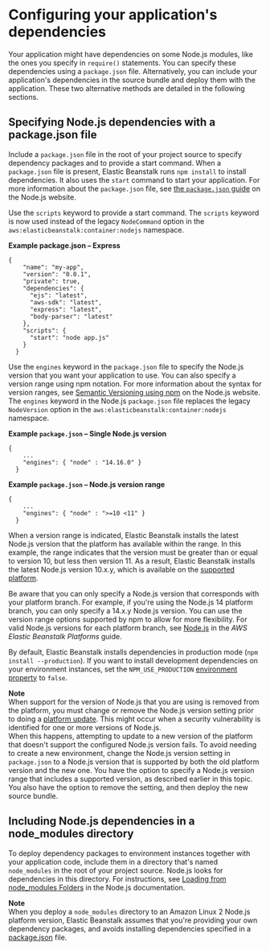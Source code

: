 # Configuring your application's dependencies<a name="nodejs-platform-dependencies"></a>

Your application might have dependencies on some Node\.js modules, like the ones you specify in `require()` statements\. You can specify these dependencies using a `package.json` file\. Alternatively, you can include your application's dependencies in the source bundle and deploy them with the application\. These two alternative methods are detailed in the following sections\.

## Specifying Node\.js dependencies with a package\.json file<a name="nodejs-platform-packagejson"></a>

Include a `package.json` file in the root of your project source to specify dependency packages and to provide a start command\. When a `package.json` file is present, Elastic Beanstalk runs `npm install` to install dependencies\. It also uses the `start` command to start your application\. For more information about the `package.json` file, see [the `package.json` guide](https://nodejs.dev/learn/the-package-json-guide) on the Node\.js website\.

Use the `scripts` keyword to provide a start command\. The `scripts` keyword is now used instead of the legacy `NodeCommand` option in the `aws:elasticbeanstalk:container:nodejs` namespace\.

**Example package\.json – Express**  

```
{
    "name": "my-app",
    "version": "0.0.1",
    "private": true,
    "dependencies": {
      "ejs": "latest",
      "aws-sdk": "latest",
      "express": "latest",
      "body-parser": "latest"
    },
    "scripts": {
      "start": "node app.js"
    }
  }
```

Use the `engines` keyword in the `package.json` file to specify the Node\.js version that you want your application to use\. You can also specify a version range using npm notation\. For more information about the syntax for version ranges, see [Semantic Versioning using npm](https://nodejs.dev/learn/semantic-versioning-using-npm) on the Node\.js website\. The `engines` keyword in the Node\.js `package.json` file replaces the legacy `NodeVersion` option in the `aws:elasticbeanstalk:container:nodejs` namespace\.

**Example `package.json` – Single Node\.js version**  

```
{
    ...
    "engines": { "node" : "14.16.0" }
  }
```

**Example `package.json` – Node\.js version range**  

```
{
    ...
    "engines": { "node" : ">=10 <11" }
  }
```

When a version range is indicated, Elastic Beanstalk installs the latest Node\.js version that the platform has available within the range\. In this example, the range indicates that the version must be greater than or equal to version 10, but less then version 11\. As a result, Elastic Beanstalk installs the latest Node\.js version 10\.x\.y, which is available on the [supported platform](https://docs.aws.amazon.com/elasticbeanstalk/latest/platforms/platforms-supported.html#platforms-supported.nodejs)\. 

Be aware that you can only specify a Node\.js version that corresponds with your platform branch\. For example, if you're using the Node\.js 14 platform branch, you can only specify a 14\.x\.y Node\.js version\. You can use the version range options supported by npm to allow for more flexibility\. For valid Node\.js versions for each platform branch, see [Node\.js](https://docs.aws.amazon.com/elasticbeanstalk/latest/platforms/platforms-supported.html#platforms-supported.nodejs) in the *AWS Elastic Beanstalk Platforms* guide\. 

By default, Elastic Beanstalk installs dependencies in production mode \(`npm install --production`\)\. If you want to install development dependencies on your environment instances, set the `NPM_USE_PRODUCTION` [environment property](environments-cfg-softwaresettings.md#environments-cfg-softwaresettings-console) to `false`\.

**Note**  
When support for the version of Node\.js that you are using is removed from the platform, you must change or remove the Node\.js version setting prior to doing a [platform update](using-features.platform.upgrade.md)\. This might occur when a security vulnerability is identified for one or more versions of Node\.js\.  
When this happens, attempting to update to a new version of the platform that doesn't support the configured Node\.js version fails\. To avoid needing to create a new environment, change the Node\.js version setting in `package.json` to a Node\.js version that is supported by both the old platform version and the new one\. You have the option to specify a Node\.js version range that includes a supported version, as described earlier in this topic\. You also have the option to remove the setting, and then deploy the new source bundle\. 

## Including Node\.js dependencies in a node\_modules directory<a name="nodejs-platform-nodemodules"></a>

To deploy dependency packages to environment instances together with your application code, include them in a directory that's named `node_modules` in the root of your project source\. Node\.js looks for dependencies in this directory\. For instructions, see [Loading from node\_modules Folders](https://nodejs.org/api/modules.html#modules_loading_from_node_modules_folders) in the Node\.js documentation\.

**Note**  
When you deploy a `node_modules` directory to an Amazon Linux 2 Node\.js platform version, Elastic Beanstalk assumes that you're providing your own dependency packages, and avoids installing dependencies specified in a [package\.json](#nodejs-platform-packagejson) file\.